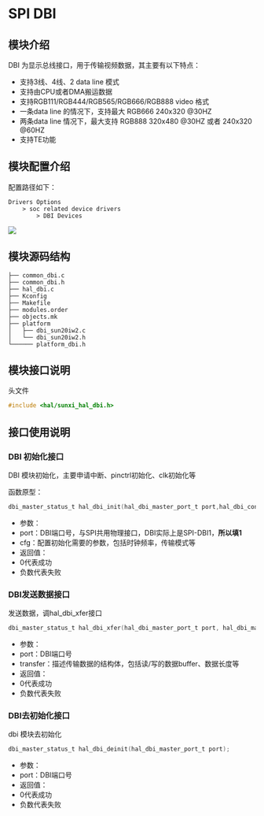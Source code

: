 # SPI DBI

## 模块介绍

DBI 为显示总线接口，用于传输视频数据，其主要有以下特点：

- 支持3线、4线、2 data line 模式
- 支持由CPU或者DMA搬运数据
- 支持RGB111/RGB444/RGB565/RGB666/RGB888 video 格式
- 一条data line 的情况下，支持最大 RGB666 240x320 @30HZ
- 两条data line 情况下，最大支持 RGB888 320x480 @30HZ 或者 240x320 @60HZ
- 支持TE功能

## 模块配置介绍

配置路径如下：

```
Drivers Options 
    > soc related device drivers 
        > DBI Devices
```

![](http://photos.100ask.net/aw-r128-docs/rtos/developer-guide/part2/chapter26/image1.png)

## 模块源码结构

```
├── common_dbi.c
├── common_dbi.h
├── hal_dbi.c
├── Kconfig
├── Makefile
├── modules.order
├── objects.mk
├── platform
│   ├── dbi_sun20iw2.c
│   └── dbi_sun20iw2.h
└────── platform_dbi.h
```

## 模块接口说明

头文件

```c
#include <hal/sunxi_hal_dbi.h>
```

## 接口使用说明

### DBI 初始化接口

DBI 模块初始化，主要申请中断、pinctrl初始化、clk初始化等

函数原型：

```c
dbi_master_status_t hal_dbi_init(hal_dbi_master_port_t port,hal_dbi_config_t *cfg)
```

- 参数：
- port：DBI端口号，与SPI共用物理接口，DBI实际上是SPI-DBI1，**所以填1**
- cfg：配置初始化需要的参数，包括时钟频率，传输模式等
- 返回值：
- 0代表成功
- 负数代表失败

### DBI发送数据接口

发送数据，调hal_dbi_xfer接口

```c
dbi_master_status_t hal_dbi_xfer(hal_dbi_master_port_t port, hal_dbi_master_transfer_t *transfer);
```

- 参数：
- port：DBI端口号
- transfer：描述传输数据的结构体，包括读/写的数据buffer、数据长度等
- 返回值：
- 0代表成功
- 负数代表失败

### DBI去初始化接口

dbi 模块去初始化

```c
dbi_master_status_t hal_dbi_deinit(hal_dbi_master_port_t port);
```

- 参数：
- port：DBI端口号
- 返回值：
- 0代表成功
- 负数代表失败